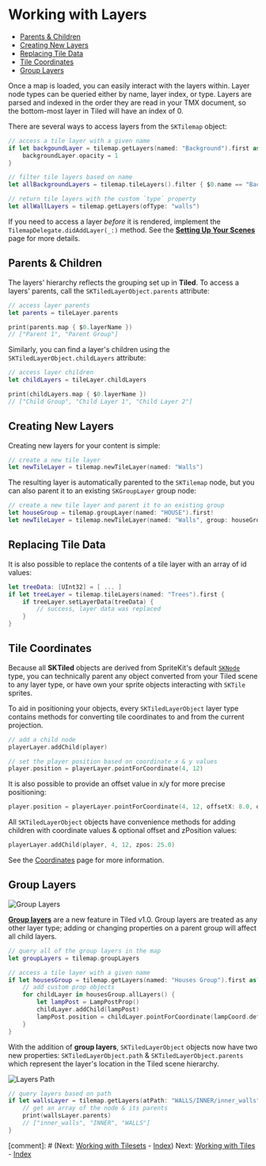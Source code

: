 # Working with Layers

- [Parents & Children](#parents-amp-children)
- [Creating New Layers](#creating-new-layers)
- [Replacing Tile Data](#replacing-tile-data)
- [Tile Coordinates](#tile-coordinates)
- [Group Layers](#group-layers)

Once a map is loaded, you can easily interact with the layers within. Layer node types can be queried either by name, layer index, or type. Layers are parsed and indexed in the order they are read in your TMX document, so the bottom-most layer in Tiled will have an index of 0.

There are several ways to access layers from the `SKTilemap` object:

```swift
// access a tile layer with a given name
if let backgoundLayer = tilemap.getLayers(named: "Background").first as? SKTileLayer {
    backgroundLayer.opacity = 1
}

// filter tile layers based on name
let allBackgroundLayers = tilemap.tileLayers().filter { $0.name == "Background" }

// return tile layers with the custom `type` property
let allWallLayers = tilemap.getLayers(ofType: "walls")
```

If you need to access a layer *before* it is rendered, implement the `TilemapDelegate.didAddLayer(_:)` method. See the [**Setting Up Your Scenes**](scenes.html#tilemapdelegate-protocol) page for more details.





## Parents & Children

The layers' hierarchy reflects the grouping set up in **Tiled**. To access a layers' parents, call the `SKTiledLayerObject.parents` attribute:

```swift
// access layer parents
let parents = tileLayer.parents

print(parents.map { $0.layerName })
// ["Parent 1", "Parent Group"]
```

Similarly, you can find a layer's children using the `SKTiledLayerObject.childLayers` attribute:

```swift
// access layer children
let childLayers = tileLayer.childLayers

print(childLayers.map { $0.layerName })
// ["Child Group", "Child Layer 1", "Child Layer 2"]
```


## Creating New Layers

Creating new layers for your content is simple:

```swift
// create a new tile layer
let newTileLayer = tilemap.newTileLayer(named: "Walls")
```

The resulting layer is automatically parented to the `SKTilemap` node, but you can also parent it to an existing `SKGroupLayer` group node:

```swift
// create a new tile layer and parent it to an existing group
let houseGroup = tilemap.groupLayer(named: "HOUSE").first!
let newTileLayer = tilemap.newTileLayer(named: "Walls", group: houseGroup)
```

## Replacing Tile Data

It is also possible to replace the contents of a tile layer with an array of id values:

```swift
let treeData: [UInt32] = [ ... ]
if let treeLayer = tilemap.tileLayers(named: "Trees").first {
    if treeLayer.setLayerData(treeData) {
        // success, layer data was replaced
    }
}
```


## Tile Coordinates

Because all **SKTiled** objects are derived from SpriteKit's default [`SKNode`](https://developer.apple.com/reference/spritekit/sknode) type, you can technically parent any object converted from your Tiled scene to any layer type, or have own your sprite objects interacting with `SKTile` sprites.

To aid in positioning your objects, every `SKTiledLayerObject` layer type contains methods for converting tile coordinates to and from the current projection.

```swift
// add a child node
playerLayer.addChild(player)

// set the player position based on coordinate x & y values
player.position = playerLayer.pointForCoordinate(4, 12)
```

It is also possible to provide an offset value in x/y for more precise positioning:

```swift
player.position = playerLayer.pointForCoordinate(4, 12, offsetX: 8.0, offsetY: 4.0)
```

All `SKTiledLayerObject` objects have convenience methods for adding children with coordinate values & optional offset and zPosition values:

```swift
playerLayer.addChild(player, 4, 12, zpos: 25.0)
```

See the [Coordinates](coordinates.html) page for more information.

## Group Layers

![Group Layers](images/group-layers.png)

[**Group layers**][group-layers-url] are a new feature in Tiled v1.0. Group layers are treated as any other layer type; adding or changing properties on a parent group will affect all child layers.


```swift
// query all of the group layers in the map
let groupLayers = tilemap.groupLayers

// access a tile layer with a given name
if let housesGroup = tilemap.getLayers(named: "Houses Group").first as? SKGroupLayer {
    // add custom prop objects
    for childLayer in housesGroup.allLayers() {
        let lampPost = LampPostProp()
        childLayer.addChild(lampPost)
        lampPost.position = childLayer.pointForCoordinate(lampCoord.defaultCoords)
    }
}
```

With the addition of **group layers**, `SKTiledLayerObject` objects now have two new properties: `SKTiledLayerObject.path` & `SKTiledLayerObject.parents` which represent the layer's location in the Tiled scene hierarchy.

![Layers Path](images/layers-path.png)

```swift
// query layers based on path
if let wallsLayer = tilemap.getLayers(atPath: "WALLS/INNER/inner_walls").first {
    // get an array of the node & its parents
    print(wallsLayer.parents)
    // ["inner_walls", "INNER", "WALLS"]
}

```


[comment]: # (Next: [Working with Tilesets](working-with-tilesets.html) - [Index](Documentation.html))
Next: [ Working with Tiles](working-with-tiles.html) - [Index](Documentation.html)



[group-layers-url]:http://doc.mapeditor.org/manual/layers/#group-layers
